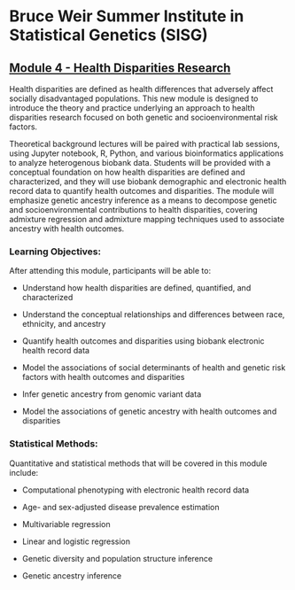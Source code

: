 
# Bruce Weir Summer Institute in Statistical Genetics (SISG)

## [Module 4 - Health Disparities Research](https://sisg.biosciences.gatech.edu/sisg-module-4/)

Health disparities are defined as health differences that adversely affect socially disadvantaged populations.  This new module is designed to introduce the theory and practice underlying an approach to health disparities research focused on both genetic and socioenvironmental risk factors. 

Theoretical background lectures will be paired with practical lab sessions, using Jupyter notebook, R, Python, and various bioinformatics applications to analyze heterogenous biobank data.  Students will be provided with a conceptual foundation on how health disparities are defined and characterized, and they will use biobank demographic and electronic health record data to quantify health outcomes and disparities.  The module will emphasize genetic ancestry inference as a means to decompose genetic and socioenvironmental contributions to health disparities, covering admixture regression and admixture mapping techniques used to associate ancestry with health outcomes. 

### Learning Objectives:

After attending this module, participants will be able to: 

+ Understand how health disparities are defined, quantified, and characterized

+ Understand the conceptual relationships and differences between race, ethnicity, and ancestry

+ Quantify health outcomes and disparities using biobank electronic health record data

+ Model the associations of social determinants of health and genetic risk factors with health outcomes and disparities

+ Infer genetic ancestry from genomic variant data

+ Model the associations of genetic ancestry with health outcomes and disparities

### Statistical Methods:

Quantitative and statistical methods that will be covered in this module include:

+ Computational phenotyping with electronic health record data
  
+ Age- and sex-adjusted disease prevalence estimation

+ Multivariable regression

+ Linear and logistic regression

+ Genetic diversity and population structure inference

+ Genetic ancestry inference



 
